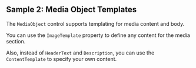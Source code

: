 ## Sample 2: Media Object Templates

The `MediaObject` control supports templating for media content and body. 

You can use the `ImageTemplate` property to define any content for the media section.

Also, instead of `HeaderText` and `Description`, you can use the `ContentTemplate` to specify your own content.
